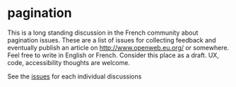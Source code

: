 pagination
==========

This is a long standing discussion in the French community about pagination issues. These are a list of issues for collecting feedback and eventually publish an article on http://www.openweb.eu.org/ or somewhere. Feel free to write in English or French. Consider this place as a draft. UX, code, accessibility thoughts are welcome.

See the [issues](https://github.com/karlcow/pagination/issues/) for each individual discussions
